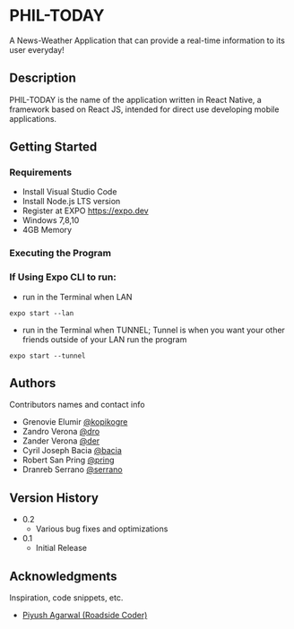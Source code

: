 # PHIL-TODAY

A News-Weather Application that can provide a real-time information to its user everyday!

## Description

PHIL-TODAY is the name of the application written in React Native, a framework based on React JS, intended for direct use developing mobile applications. 

## Getting Started

### Requirements

* Install Visual Studio Code
* Install Node.js LTS version
* Register at EXPO https://expo.dev
* Windows 7,8,10
* 4GB Memory

### Executing the Program
### If Using Expo CLI to run:

* run in the Terminal when LAN
```
expo start --lan
```
* run in the Terminal when TUNNEL; Tunnel is when you want your other friends outside of your LAN run the program
```
expo start --tunnel
```

## Authors

Contributors names and contact info

 * Grenovie Elumir 
 [@kopikogre](https://www.facebook.com/kopikogre)
  * Zandro Verona 
 [@dro](https://www.facebook.com/ZandroCraft)
  * Zander Verona 
 [@der](https://www.facebook.com/Miraiii05)
  * Cyril Joseph Bacia
 [@bacia](https://www.facebook.com/joseph.bacia)
  * Robert San Pring 
 [@pring](https://www.facebook.com/robertsan.pring)
  * Dranreb Serrano 
 [@serrano](https://www.facebook.com/Ftamasterblaster)

## Version History

* 0.2
    * Various bug fixes and optimizations
* 0.1
    * Initial Release


## Acknowledgments

Inspiration, code snippets, etc.
* [Piyush Agarwal (Roadside Coder)](https://github.com/piyush-eon/react-native-news-app)

